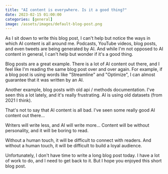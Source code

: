 ```yaml
---
title: "AI content is everywhere. Is it a good thing?"
date: 2023-02-15 01:00:00
categories: [general]
image: /assets/images/default-blog-post.png
---
```


As I sit down to write this blog post, I can't help but notice the ways in which AI content is all around me. Podcasts, YouTube videos, blog posts, and even tweets are being generated by AI. And while I'm not opposed to AI content in general, I can't help but wonder if it's a good thing.

Blog posts are a great example. There is a lot of AI content out there, and I feel like I'm reading the same blog post over and over again. For example, if a blog post is using words like "Streamline" and "Optimize", I can almost guarantee that it was written by an AI.

Another example, blog posts with old api / methods documentation. I've seen this a lot lately, and it's really frustrating. AI is using old datasets (from 2021 I think).

That's not to say that AI content is all bad. I've seen some really good AI content out there...

Writers will write less, and AI will write more... Content will be without personality, and it will be boring to read.

Without a human touch, it will be difficult to connect with readers. And without a human touch, it will be difficult to build a loyal audience.

Unfortunately, I don't have time to write a long blog post today. I have a lot of work to do, and I need to get back to it. But I hope you enjoyed this short blog post.
